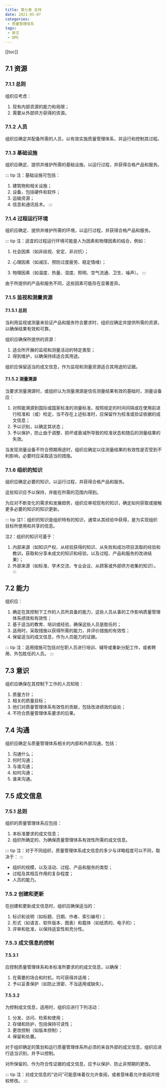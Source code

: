 ```yaml
---
title: 第七章 支持
date: 2021-05-07
categories:
 - 质量管理体系
tags:
 - 原文
 - QMS
---
```

[[toc]]
## 7.1 资源

### 7.1.1 总则

组织应考虑：

1. 现有内部资源的能力和局限；
2. 需要从外部供方获得的资源。

### 7.1.2 人员

组织应确定并配备所需的人员，以有效实施质量管理体系，并运行和控制其过程。

### 7.1.3 基础设施

组织应确定、提供并维护所需的基础设施，以运行过程，并获得合格产品和服务。

::: tip
注：基础设施可包括：

1. 建筑物和相关设施；
2. 设备，包括硬件和软件；
3. 运输资源；
4. 信息和通讯技术。
:::

### 7.1.4 过程运行环境

组织应确定、提供并维护所需的环境，以运行过程，并获得合格产品和服务。

::: tip
注：适宜的过程运行环境可能是人为因素和物理因素的结合，例如：

1. 社会因素（如非歧视、安定、非对抗）；

2. 心理因素（如减压、预防过度疲劳、稳定情绪）；

3. 物理因素（如温度、热量、湿度、照明、空气流通、卫生、噪声）。
:::

由于所提供的产品和服务不同，这些因素可能存在显著差异。

### 7.1.5 监视和测量资源

#### 7.1.5.1 总则

当利用监视或测量来验证产品和服务符合要求时，组织应确定并提供所需的资源，以确保结果有效和可靠。

组织应确保所提供的资源：

1. 适合所开展的监视和测量活动的特定类型；
2. 得到维护，以确保持续适合其用途。

组织应保留适当的成文信息，作为监视和测量资源适合其用途的证据。

#### 7.1.5.2 测量溯源

当要求测量溯源时，或组织认为测量溯源是信任测量结果有效的基础时，测量设备应：

1. 对照能溯源到国际或国家标准的测量标准，按照规定的时间间隔或在使用前进行校准和（或）检定，当不存在上述标准时，应保留作为校准或验证依据的成文信息；
2. 予以识别，以确定其状态；
3. 予以保护，防止由于调整、损坏或衰减所导致的校准状态和随后的测量结果的失效。

当发现测量设备不符合预期用途时，组织应确定以往测量结果的有效性是否受到不利影响，必要时应采取适当的措施。

### 7.1.6 组织的知识

组织应确定必要的知识，以运行过程，并获得合格产品和服务。

这些知识应予以保持，并能在所需的范围内得到。

为应对不断变化的需求和发展趋势，组织应审视现有的知识，确定如何获取或接触更多必要的知识的知识更新。

::: tip
注1：组织的知识是组织特有的知识，通常从其经验中获得，是为实现组织目标所使用和共享的信息。

注2：组织的知识可基于：

1. 内部来源（如知识产权、从经验获得的知识、从失败和成功项目汲取的经验和教训，获取和分享未成文的知识和经验，以及过程、产品和服务的改进结果）；
2. 外部来源（如标准、学术交流、专业会议、从顾客或外部供方收集的知识）。
:::

## 7.2 能力

组织应：

1. 确定在其控制下工作的人员所具备的能力，这些人员从事的工作影响质量管理体系绩效和有效性；
2. 基于适当的教育、培训或经验，确保这些人员是胜任的；
3. 适用时，采取措施以获得所需的能力，并评价措施的有效性；
4. 保留适当的成文信息，作为人员能力的证据。

::: tip
注：适用措施可包括对在职人员进行培训、辅导或重新分配工作，或者聘用、外包胜任的人员。
:::

## 7.3 意识

组织应确保在其控制下工作的人员知晓：

1. 质量方针；
2. 相关的质量目标；
3. 他们对质量管理体系有效性的贡献，包括改进绩效的益处；
4. 不符合质量管理体系要求的后果。

## 7.4 沟通

组织应确定与质量管理体系相关的内部和外部沟通，包括：

1. 沟通什么；
2. 何时沟通；
3. 与谁沟通；
4. 如何沟通；
5. 谁来沟通。

## 7.5 成文信息

### 7.5.1 总则

组织的质量管理体系应包括：

1. 本标准要求的成文信息；
2. 组织所确定的、为确保质量管理体系有效性所需的成文信息。

::: tip
注：对于不同组织，质量管理体系成文信息的多少与详略程度可以不同，取决于：
:::

+ 组织的规模，以及活动、过程、产品和服务的类型；
+ 过程及其相互作用的复杂程度；
+ 人员的能力。

### 7.5.2 创建和更新

在创建和更新成文信息时，组织应确保适当的：

1. 标识和说明（如标题、日期、作者、索引编号）；
2. 形式（如语言、软件版本、图表）和载体（如纸质的、电子的）；
3. 评审和批准，以保持适宜性和充分性。

### 7.5.3 成文信息的控制

#### 7.5.3.1 

应控制质量管理体系和本标准所要求的的成文信息，以确保：

1. 在需要的场合和时机，均可获得并适用；
2. 予以妥善保护（如防止泄密、不当适用或缺失）。

#### 7.5.3.2 

为控制成文信息，适用时，组织应进行下列活动：

1. 分发、访问、检索和使用；
2. 存储和防护，包括保持可读性；
3. 更改控制（如版本控制）；
4. 保留和处置。

对于组织确定的策划和运行质量管理体系所必须的来自外部的成文信息，组织应进行适当识别，并予以控制。

对所保留的、作为符合性证据的成文信息，应予以保护、防止非预期的更改。

::: tip
注：对成文信息的“访问”可能意味着仅允许查阅，或者意味着允许查阅并授权修改。
:::

